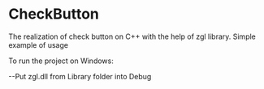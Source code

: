# CheckButton
The realization of check button on C++ with the help of zgl library. Simple example of usage


To run the project on Windows:

--Put zgl.dll from Library folder into Debug 

